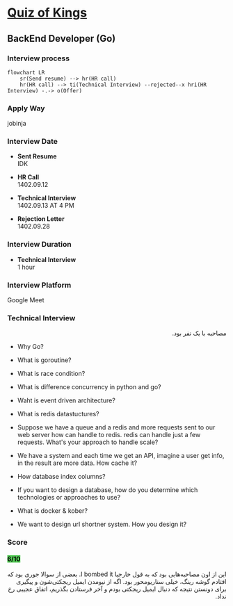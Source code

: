 # [Quiz of Kings](https://quizofkings.com )

## BackEnd Developer (Go)
### Interview process
```mermaid
flowchart LR
    sr(Send resume) --> hr(HR call)
    hr(HR call) --> ti(Technical Interview) --rejected--x hri(HR Interview) -.-> o(Offer)
```

### Apply Way
jobinja

### Interview Date
- **Sent Resume** <br />IDK

- **HR Call**<br />1402.09.12

- **Technical Interview** <br>1402.09.13 AT 4 PM

- **Rejection Letter** <br />1402.09.28

### Interview Duration
- **Technical Interview** <br>1 hour

### Interview Platform
Google Meet

### Technical Interview

<p dir="rtl">
مصاحبه با یک نفر بود.
</p>

- Why Go?

- What is goroutine?

- What is race condition?

- What is difference concurrency in python and go?

- Waht is event driven architecture?

- What is redis datastuctures?

- Suppose we have a queue and a redis and more requests sent to our web server how can handle to redis. redis can handle just a few requests. What's your approach to handle scale?

- We have a system and each time we get an API, imagine a user get info, in the result are more data. How cache it?

- How database index columns?

- If you want to design a database, how do you determine which technologies or approaches to use?

- What is docker & kober?

- We want to design url shortner system. How you design it?

### Score
<h4><mark style="background-color:#54ca56">6/10</mark></h4>

<p dir="rtl">
این از اون مصاحبه‌هایی بود که به قول خارجیا I bombed it. بعضی از سوالا جوری بود که افتادم گوشه رینگ، خیلی سناریومحور بود. اگه از نیومدن ایمیل ریجکتی‌شون و پیگیری برای دونستن نتیجه که دنبال ایمیل ریجکتی بودم و آخر فرستادن بگذریم، اتفاق عجیبی رخ نداد.
</p>
